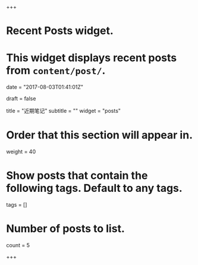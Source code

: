 +++
# Recent Posts widget.
# This widget displays recent posts from `content/post/`.

date = "2017-08-03T01:41:01Z"

draft = false

title = "近期笔记"
subtitle = ""
widget = "posts"

# Order that this section will appear in.
weight = 40

# Show posts that contain the following tags. Default to any tags.
tags = []

# Number of posts to list.
count = 5

+++

